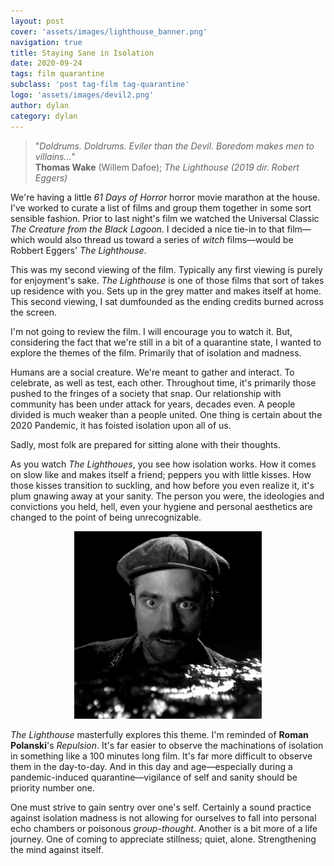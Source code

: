 ```yaml
---
layout: post
cover: 'assets/images/lighthouse_banner.png'
navigation: true
title: Staying Sane in Isolation
date: 2020-09-24
tags: film quarantine
subclass: 'post tag-film tag-quarantine' 
logo: 'assets/images/devil2.png'
author: dylan
category: dylan
---
```


> "_Doldrums. Doldrums. Eviler than the Devil. Boredom makes men to villains..._"  
> **Thomas Wake** (Willem Dafoe); _The Lighthouse (2019 dir. Robert Eggers)_

We're having a little _61 Days of Horror_ horror movie marathon at the house. I've worked to curate a list of films and group them together in some sort sensible fashion. Prior to last night's film we watched the Universal Classic _The Creature from the Black Lagoon_. I decided a nice tie-in to that film&mdash;which would also thread us toward a series of _witch_ films&mdash;would be Robbert Eggers' _The Lighthouse_.

This was my second viewing of the film. Typically any first viewing is purely for enjoyment's sake. _The Lighthouse_ is one of those films that sort of takes up residence with you. Sets up in the grey matter and makes itself at home. This second viewing, I sat dumfounded as the ending credits burned across the screen.

I'm not going to review the film. I will encourage you to watch it. But, considering the fact that we're still in a bit of a quarantine state, I wanted to explore the themes of the film. Primarily that of isolation and madness.

Humans are a social creature. We're meant to gather and interact. To celebrate, as well as test, each other. Throughout time, it's primarily those pushed to the fringes of a society that snap. Our relationship with community has been under attack for years, decades even. A people divided is much weaker than a people united. One thing is certain about the 2020 Pandemic, it has foisted isolation upon all of us.

Sadly, most folk are prepared for sitting alone with their thoughts.

As you watch _The Lighthoues_, you see how isolation works. How it comes on slow like and makes itself a friend; peppers you with little kisses. How those kisses transition to suckling, and how before you even realize it, it's plum gnawing away at your sanity. The person you were, the ideologies and convictions you held, hell, even your hygiene and personal aesthetics are changed to the point of being unrecognizable.

<p align="center">
  <img width="300" height="300" src="/assets/images/lighthouse_water.jpeg">
</p>

_The Lighthouse_ masterfully explores this theme. I'm reminded of **Roman Polanski**'s _Repulsion_. It's far easier to observe the machinations of isolation in something like a 100 minutes long film. It's far more difficult to observe them in the day-to-day. And in this day and age&mdash;especially during a pandemic-induced quarantine&mdash;vigilance of self and sanity should be priority number one. 

One must strive to gain sentry over one's self. Certainly a sound practice against isolation madness is not allowing for ourselves to fall into personal echo chambers or poisonous _group-thought_. Another is a bit more of a life journey. One of coming to appreciate stillness; quiet, alone. Strengthening the mind against itself. 